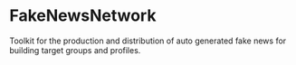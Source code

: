 # FakeNewsNetwork
Toolkit for the production and distribution of auto generated fake news for building target groups and profiles. 
